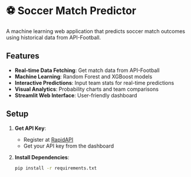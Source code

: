 # ⚽ Soccer Match Predictor

A machine learning web application that predicts soccer match outcomes using historical data from API-Football.

## Features

- **Real-time Data Fetching**: Get match data from API-Football
- **Machine Learning**: Random Forest and XGBoost models
- **Interactive Predictions**: Input team stats for real-time predictions
- **Visual Analytics**: Probability charts and team comparisons
- **Streamlit Web Interface**: User-friendly dashboard

## Setup

1. **Get API Key**:
   - Register at [RapidAPI](https://rapidapi.com/api-sports/api/api-football/)
   - Get your API key from the dashboard

2. **Install Dependencies**:
   ```bash
   pip install -r requirements.txt